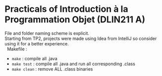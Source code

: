 # Practicals of Introduction à la Programmation Objet (DLIN211 A)  

File and folder naming scheme is explicit.  
Starting from TP2, projects were made using Idea from IntelliJ so consider using it for a better experience.  
&nbsp;
Makefile :  
- `make` : compile all .java
- `make test` : compile all .java and run all corresponding .class
- `make clean` : remove ALL .class binaries
